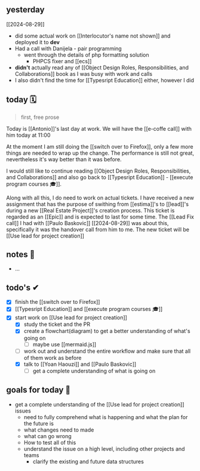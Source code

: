 ## yesterday
[[2024-08-29]]

- did some actual work on [[Interlocutor's name not shown]] and deployed it to **dev**
- Had a call with Danijela - pair programming
	- went through the details of php formatting solution
		- PHPCS fixer and [[ecs]]
- **didn't** actually read any of [[Object Design Roles, Responsibilities, and Collaborations]] book as I was busy with work and calls
- I also didn't find the time for [[Typesript Education]] either, however I did  

## today 🗓
> first, free prose

Today is [[Antonio]]'s last day at work. We will have the [[e-coffe call]]  with him today at 11:00

At the moment I am still doing the [[switch over to Firefox]], only a few more things are needed to wrap up the change. The performance is still not great, nevertheless it's way better than it was before.

I would still like to continue reading [[Object Design Roles, Responsibilities, and Collaborations]] and also go back to [[Typesript Education]] - [[execute program courses 🎓]].

Along with all this, I do need to work on actual tickets. 
I have received a new assignment that has the purpose of swithing from [[estima]]'s to [[lead]]'s during a new [[Real Estate Project]]'s creation process. This ticket is regarded as an [[Epic]] and is expected to last for some time. The [[Lead Fix call]] I had with [[Paulo Baskovic]] [[2024-08-29]] was about this, specifically it was the handover call from him to me.
The new ticket will be [[Use lead for project creation]]

## notes 📔
- ... 

## todo's ✔
- [x] finish the [[switch over to Firefox]]
- [x] [[Typesript Education]] and [[execute program courses 🎓]]
- [x] start work on [[Use lead for project creation]]
	- [x] study the ticket and the PR
	- [x] create a flowchart(diagram) to get a better understanding of what's going on
		- [ ] maybe use [[mermaid.js]]
	- [ ] work out and understand the entire workflow and make sure that all of them work as before
	- [x] talk to [[Yoan Haouzi]] and [[Paulo Baskovic]]
		- [ ] get a complete understanding of what is going on

## goals for today 🥅

- get a complete understanding of the [[Use lead for project creation]] issues
	- need to fully comprehend what is happening and what the plan for the future is
	- what changes need to made
	- what can go wrong
	- How to test all of this
	- understand the issue on a high level, including other projects and teams
		- clarify the existing and future data structures